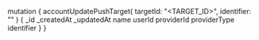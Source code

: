 mutation {
    accountUpdatePushTarget(
        targetId: "<TARGET_ID>",
        identifier: "<IDENTIFIER>"
    ) {
        _id
        _createdAt
        _updatedAt
        name
        userId
        providerId
        providerType
        identifier
    }
}
